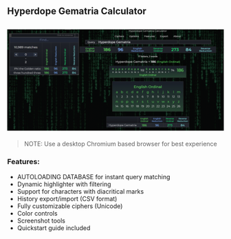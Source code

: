 ## Hyperdope Gematria Calculator
![Hyperdope - Gematria Calculator](res/preview.png)
---
> NOTE: Use a desktop Chromium based browser for best experience

### Features:
<ul>
<li>AUTOLOADING DATABASE for instant query matching</li>
<li>Dynamic highlighter with filtering</li>
<li>Support for characters with diacritical marks</li>
<li>History export/import (CSV format)</li>
<li>Fully customizable ciphers (Unicode)</li>
<li>Color controls</li>
<li>Screenshot tools</li>
<li>Quickstart guide included</li>
</ul>